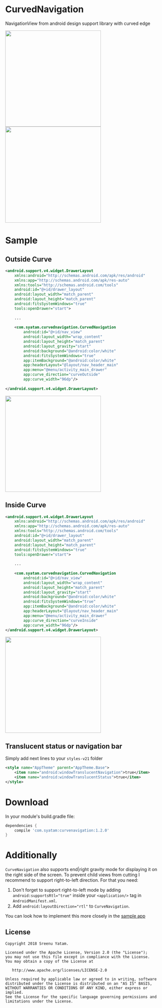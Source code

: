 # CurvedNavigation

NavigationView from android design support library with curved edge

<img src="https://github.com/syatam/CurvedNavigation/blob/master/media/insideCurve.png" width="303"> 	<img src="https://github.com/syatam/CurvedNavigation/blob/master/media/outsideCurve.png" width="303">

# Sample

## Outside Curve

```xml
<android.support.v4.widget.DrawerLayout
    xmlns:android="http://schemas.android.com/apk/res/android"
    xmlns:app="http://schemas.android.com/apk/res-auto"
    xmlns:tools="http://schemas.android.com/tools"
    android:id="@+id/drawer_layout"
    android:layout_width="match_parent"
    android:layout_height="match_parent"
    android:fitsSystemWindows="true"
    tools:openDrawer="start">
    
    ...
    
    <com.syatam.curvednavigation.CurvedNavigation
        android:id="@+id/nav_view"
        android:layout_width="wrap_content"
        android:layout_height="match_parent"
        android:layout_gravity="start"
        android:background="@android:color/white"
        android:fitsSystemWindows="true"
        app:itemBackground="@android:color/white"
        app:headerLayout="@layout/nav_header_main"
        app:menu="@menu/activity_main_drawer"
        app:curve_direction="curveOutside"
        app:curve_width="96dp"/>
        
</android.support.v4.widget.DrawerLayout>
```

<img src="https://github.com/syatam/CurvedNavigation/blob/master/media/outsideCurve.png" width="303">


## Inside Curve

```xml
<android.support.v4.widget.DrawerLayout
    xmlns:android="http://schemas.android.com/apk/res/android"
    xmlns:app="http://schemas.android.com/apk/res-auto"
    xmlns:tools="http://schemas.android.com/tools"
    android:id="@+id/drawer_layout"
    android:layout_width="match_parent"
    android:layout_height="match_parent"
    android:fitsSystemWindows="true"
    tools:openDrawer="start">
    
    ...
    
    <com.syatam.curvednavigation.CurvedNavigation
        android:id="@+id/nav_view"
        android:layout_width="wrap_content"
        android:layout_height="match_parent"
        android:layout_gravity="start"
        android:background="@android:color/white"
        android:fitsSystemWindows="true"
        app:itemBackground="@android:color/white"
        app:headerLayout="@layout/nav_header_main"
        app:menu="@menu/activity_main_drawer"
        app:curve_direction="curveInside"
        app:curve_width="96dp"/>
</android.support.v4.widget.DrawerLayout>
```
<img src="https://github.com/syatam/CurvedNavigation/blob/master/media/insideCurve.png" width="303">


## Translucent status or navigation bar

Simply add next lines to your ```styles-v21``` folder

```xml
<style name="AppTheme" parent="AppTheme.Base">
    <item name="android:windowTranslucentNavigation">true</item>
    <item name="android:windowTranslucentStatus">true</item>
</style>
```

# Download
In your module's build.gradle file:

```groovy
dependencies {
    compile 'com.syatam:curvenavigation:1.2.0'
}
```

# Additionally

```CurveNavigation``` also supports end|right gravity mode for displaying it on the right side of the screen. To prevent child views from cutting I recommend to support right-to-left direction. For that you need:

1. Don't forget to support right-to-left mode by adding ```android:supportsRtl="true"``` inside your ```<application/>``` tag in ```AndroidManifest.xml```.
2. Add ```android:layoutDirection="rtl"``` to ```CurveNavigation```.

You can look how to implement this more closely in the [sample app](https://github.com/syatam/CurvedNavigation/tree/master/app)


License
--------

    Copyright 2018 Sreenu Yatam.

    Licensed under the Apache License, Version 2.0 (the "License");
    you may not use this file except in compliance with the License.
    You may obtain a copy of the License at

       http://www.apache.org/licenses/LICENSE-2.0

    Unless required by applicable law or agreed to in writing, software
    distributed under the License is distributed on an "AS IS" BASIS,
    WITHOUT WARRANTIES OR CONDITIONS OF ANY KIND, either express or implied.
    See the License for the specific language governing permissions and
    limitations under the License.
